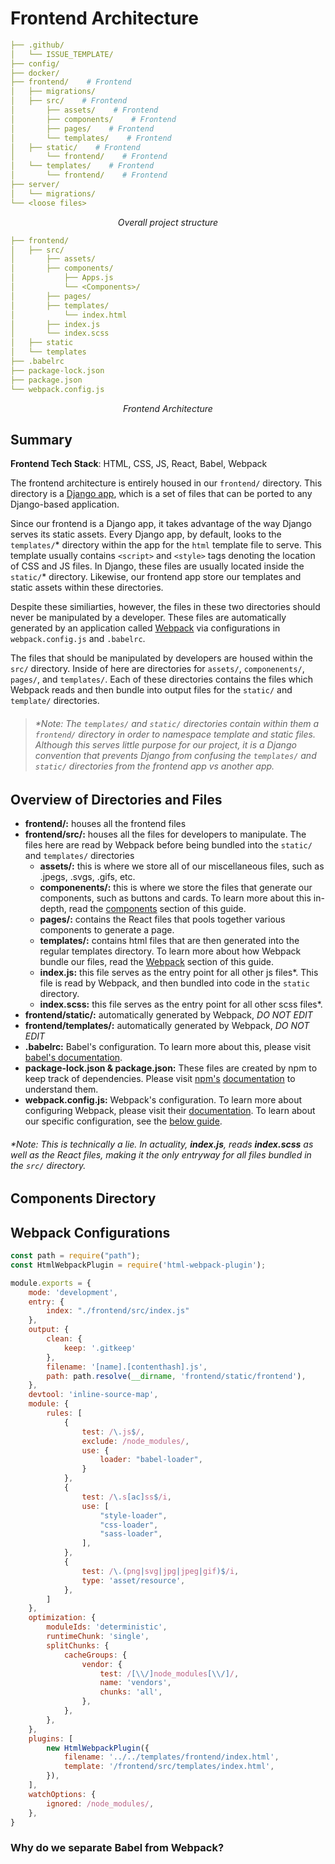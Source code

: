 # Frontend Architecture

```yml
├── .github/
│   └── ISSUE_TEMPLATE/
├── config/
├── docker/
├── frontend/    # Frontend
│   ├── migrations/
│   ├── src/    # Frontend
│       ├── assets/    # Frontend
│       ├── components/    # Frontend
│       ├── pages/    # Frontend
│       └── templates/    # Frontend
│   ├── static/    # Frontend
│       └── frontend/    # Frontend
│   └── templates/    # Frontend
│       └── frontend/    # Frontend
├── server/
│   └── migrations/
└── <loose files>
```
*<p style="text-align: center;">Overall project structure</p>*


```yml
├── frontend/
│   ├── src/
│       ├── assets/
│       ├── components/
│           ├── Apps.js
│           └── <Components>/
│       ├── pages/
│       ├── templates/
│           └── index.html
│       ├── index.js
│       └── index.scss
│   ├── static
│   └── templates
├── .babelrc
├── package-lock.json
├── package.json
└── webpack.config.js 
```
*<p style="text-align: center;">Frontend Architecture</p>*

## Summary

**Frontend Tech Stack**: HTML, CSS, JS, React, Babel, Webpack

The frontend architecture is entirely housed in our `frontend/` directory. This directory is a [Django app](https://docs.djangoproject.com/en/4.0/intro/tutorial01/), which is a set of files that can be ported to any Django-based application.

Since our frontend is a Django app, it takes advantage of the way Django serves its static assets. Every Django app, by default, looks to the `templates/`\* directory within the app for the `html` template file to serve. This template usually contains `<script>` and `<style>` tags denoting the location of CSS and JS files. In Django, these files are usually located inside the `static/`\* directory. Likewise, our frontend app store our templates and static assets within these directories.

Despite these similiarties, however, the files in these two directories should never be manipulated by a developer. These files are automatically generated by an application called [Webpack](https://webpack.js.org/) via configurations in `webpack.config.js` and `.babelrc`.

The files that should be manipulated by developers are housed within the `src/` directory. Inside of here are directories for `assets/`, `componenents/`, `pages/`, and `templates/`. Each of these directories contains the files which Webpack reads and then bundle into output files for the `static/` and `template/` directories.

> ###### *\*Note: The `templates/` and `static/` directories contain within them a `frontend/` directory in order to namespace template and static files. Although this serves little purpose for our project, it is a Django convention that prevents Django from confusing the `templates/` and `static/` directories from the frontend app vs another app.*

## Overview of Directories and Files

- **frontend/:** houses all the frontend files
- **frontend/src/:** houses all the files for developers to manipulate. The files here are read by Webpack before being bundled into the `static/` and `templates/` directories
    - **assets/:** this is where we store all of our miscellaneous files, such as .jpegs, .svgs, .gifs, etc.
    - **componenents/:** this is where we store the files that generate our components, such as buttons and cards. To learn more about this in-depth, read the [components](#components-directory) section of this guide.
    - **pages/:** contains the React files that pools together various components to generate a page.
    - **templates/:** contains html files that are then generated into the regular templates directory. To learn more about how Webpack bundle our files, read the [Webpack](#webpack-configurations) section of this guide.
    - **index.js:** this file serves as the entry point for all other js files\*. This file is read by Webpack, and then bundled into code in the `static` directory.
    - **index.scss:** this file serves as the entry point for all other scss files\*.
- **frontend/static/:** automatically generated by Webpack, *DO NOT EDIT*
- **frontend/templates/:** automatically generated by Webpack, *DO NOT EDIT*
- **.babelrc:** Babel's configuration. To learn more about this, please visit [babel's documentation](https://babeljs.io/docs/en/config-files#file-relative-configuration).
- **package-lock.json & package.json:** These files are created by npm to keep track of dependencies. Please visit [npm's](https://nodejs.org/en/knowledge/getting-started/npm/what-is-the-file-package-json/) [documentation](https://docs.npmjs.com/cli/v8/configuring-npm/package-lock-json) to understand them.
- **webpack.config.js:** Webpack's configuration. To learn more about configuring Webpack, please visit their [documentation](https://webpack.js.org/configuration/). To learn about our specific configuration, see the [below guide](#webpack-configurations).

###### *\*Note: This is technically a lie. In actuality, __index.js__, reads __index.scss__ as well as the React files, making it the only entryway for all files bundled in the `src/` directory.*

## Components Directory

## Webpack Configurations

```javascript
const path = require("path");
const HtmlWebpackPlugin = require('html-webpack-plugin');

module.exports = {
    mode: 'development',
    entry: {
        index: "./frontend/src/index.js"
    },
    output: {
        clean: {
            keep: '.gitkeep'
        },
        filename: '[name].[contenthash].js',
        path: path.resolve(__dirname, 'frontend/static/frontend'),
    },
    devtool: 'inline-source-map',
    module: {
        rules: [
            {
                test: /\.js$/,
                exclude: /node_modules/,
                use: {
                    loader: "babel-loader",
                }
            },
            {
                test: /\.s[ac]ss$/i,
                use: [
                    "style-loader",
                    "css-loader",
                    "sass-loader",
                ],
            },
            {
                test: /\.(png|svg|jpg|jpeg|gif)$/i,
                type: 'asset/resource',
            },
        ]
    },
    optimization: {
        moduleIds: 'deterministic',
        runtimeChunk: 'single',
        splitChunks: {
            cacheGroups: {
                vendor: {
                    test: /[\\/]node_modules[\\/]/,
                    name: 'vendors',
                    chunks: 'all',
                },
            },
        },
    },
    plugins: [
        new HtmlWebpackPlugin({
            filename: '../../templates/frontend/index.html',
            template: '/frontend/src/templates/index.html',
        }),
    ],
    watchOptions: {
        ignored: /node_modules/,
    },
}
```

### Why do we separate Babel from Webpack?

